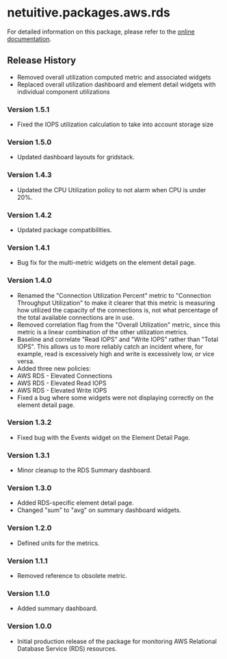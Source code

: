 # netuitive.packages.aws.rds

For detailed information on this package, please refer to the [online documentation](https://help.netuitive.com/Content/Integrations/aws.htm).

## Release History

* Removed overall utilization computed metric and associated widgets
* Replaced overall utilization dashboard and element detail widgets with individual component utilizations

### Version 1.5.1

* Fixed the IOPS utilization calculation to take into account storage size

### Version 1.5.0

* Updated dashboard layouts for gridstack.

### Version 1.4.3

* Updated the CPU Utilization policy to not alarm when CPU is under 20%.

### Version 1.4.2

* Updated package compatibilities.

### Version 1.4.1

* Bug fix for the multi-metric widgets on the element detail page.

### Version 1.4.0

* Renamed the "Connection Utilization Percent" metric to "Connection Throughput Utilization" to make it clearer that this metric is measuring how utilized the capacity of the connections is, not what percentage of the total available connections are in use.
* Removed correlation flag from the "Overall Utilization" metric, since this metric is a linear combination of the other utilization metrics.
* Baseline and correlate "Read IOPS" and "Write IOPS" rather than "Total IOPS". This allows us to more reliably catch an incident where, for example, read is excessively high and write is excessively low, or vice versa.
* Added three new policies:
 * AWS RDS - Elevated Connections
 * AWS RDS - Elevated Read IOPS
 * AWS RDS - Elevated Write IOPS
* Fixed a bug where some widgets were not displaying correctly on the element detail page.

### Version 1.3.2

* Fixed bug with the Events widget on the Element Detail Page.

### Version 1.3.1

* Minor cleanup to the RDS Summary dashboard.

### Version 1.3.0

* Added RDS-specific element detail page.
* Changed "sum" to "avg" on summary dashboard widgets.

### Version 1.2.0

* Defined units for the metrics.

### Version 1.1.1

* Removed reference to obsolete metric.

### Version 1.1.0

* Added summary dashboard.

### Version 1.0.0

* Initial production release of the package for monitoring AWS Relational Database Service (RDS) resources.

